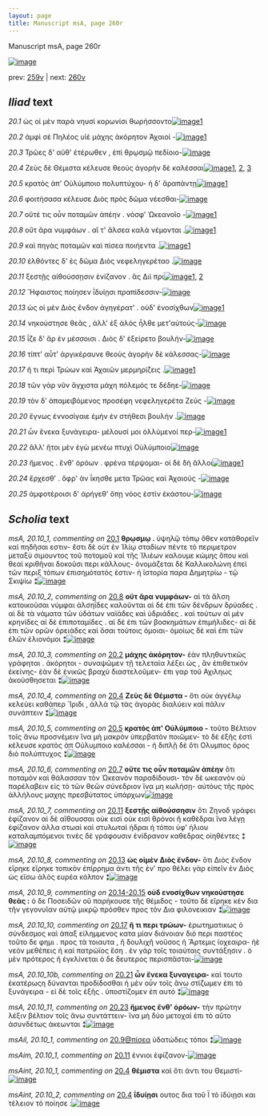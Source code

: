 ```yaml
---
layout: page
title: Manuscript msA, page 260r
---
```


Manuscript msA, page 260r

[![image](http://www.homermultitext.org/iipsrv?OBJ=IIP,1.0&FIF=/project/homer/pyramidal/deepzoom/hmt/vaimg/2017a/VA260RN_0431.tif&WID=100&CVT=JPEG)](http://www.homermultitext.org/ict2/?urn=urn:cite2:hmt:vaimg.2017a:VA260RN_0431)

prev:  [259v](../259v) | next:  [260v](../260v)

## *Iliad* text

*20.1* <a id="20.1"/> ὡς οἱ μὲν παρὰ νηυσὶ κορωνίσι θωρήσσοντο[![image](http://www.homermultitext.org/iipsrv?OBJ=IIP,1.0&FIF=/project/homer/pyramidal/deepzoom/hmt/vaimg/2017a/VA260RN_0431.tif&RGN=0.1057,0.1761,0.4963,0.06625&WID=1000&CVT=JPEG)](http://www.homermultitext.org/ict2/?urn=urn:cite2:hmt:vaimg.2017a:VA260RN_0431@0.1057,0.1761,0.4963,0.06625)[1](#msA_20.10_1)

*20.2* <a id="20.2"/> ἀμφὶ σὲ Πηλέος υἱὲ μάχης ἀκόρητον Ἀχαιοί -[![image](http://www.homermultitext.org/iipsrv?OBJ=IIP,1.0&FIF=/project/homer/pyramidal/deepzoom/hmt/vaimg/2017a/VA260RN_0431.tif&RGN=0.1971,0.2144,0.3981,0.02573&WID=1000&CVT=JPEG)](http://www.homermultitext.org/ict2/?urn=urn:cite2:hmt:vaimg.2017a:VA260RN_0431@0.1971,0.2144,0.3981,0.02573)[1](#msA_20.10_3)

*20.3* <a id="20.3"/> Τρῶες δ' αῦθ' ἑτέρωθεν , ἐπὶ θρῳσμῷ πεδίοιο-[![image](http://www.homermultitext.org/iipsrv?OBJ=IIP,1.0&FIF=/project/homer/pyramidal/deepzoom/hmt/vaimg/2017a/VA260RN_0431.tif&RGN=0.1988,0.2385,0.4088,0.02089&WID=1000&CVT=JPEG)](http://www.homermultitext.org/ict2/?urn=urn:cite2:hmt:vaimg.2017a:VA260RN_0431@0.1988,0.2385,0.4088,0.02089)

*20.4* <a id="20.4"/> Ζεὺς δὲ Θέμιστα κέλευσε θεοὺς ἀγορὴν δὲ καλέσσαι[![image](http://www.homermultitext.org/iipsrv?OBJ=IIP,1.0&FIF=/project/homer/pyramidal/deepzoom/hmt/vaimg/2017a/VA260RN_0431.tif&RGN=0.2028,0.2552,0.4145,0.02752&WID=1000&CVT=JPEG)](http://www.homermultitext.org/ict2/?urn=urn:cite2:hmt:vaimg.2017a:VA260RN_0431@0.2028,0.2552,0.4145,0.02752)[1](#msAint_20.10_1), [2](#msAint_20.10_2), [3](#msA_20.10_4)

*20.5* <a id="20.5"/> κρατὸς ἀπ' Οὐλύμποιο πολυπτύχου- ἡ δ' ἄραπάντῃ[![image](http://www.homermultitext.org/iipsrv?OBJ=IIP,1.0&FIF=/project/homer/pyramidal/deepzoom/hmt/vaimg/2017a/VA260RN_0431.tif&RGN=0.1990,0.2733,0.4145,0.02752&WID=1000&CVT=JPEG)](http://www.homermultitext.org/ict2/?urn=urn:cite2:hmt:vaimg.2017a:VA260RN_0431@0.1990,0.2733,0.4145,0.02752)[1](#msA_20.10_5)

*20.6* <a id="20.6"/> φοιτήσασα κέλευσε Διὸς πρὸς δῶμα νέεσθαι-[![image](http://www.homermultitext.org/iipsrv?OBJ=IIP,1.0&FIF=/project/homer/pyramidal/deepzoom/hmt/vaimg/2017a/VA260RN_0431.tif&RGN=0.1973,0.2935,0.3791,0.0242&WID=1000&CVT=JPEG)](http://www.homermultitext.org/ict2/?urn=urn:cite2:hmt:vaimg.2017a:VA260RN_0431@0.1973,0.2935,0.3791,0.0242)

*20.7* <a id="20.7"/> οὔτέ τις οὖν ποταμῶν ἀπέην . νόσφ' Ὠκεανοῖο -[![image](http://www.homermultitext.org/iipsrv?OBJ=IIP,1.0&FIF=/project/homer/pyramidal/deepzoom/hmt/vaimg/2017a/VA260RN_0431.tif&RGN=0.1980,0.3115,0.3791,0.02420&WID=1000&CVT=JPEG)](http://www.homermultitext.org/ict2/?urn=urn:cite2:hmt:vaimg.2017a:VA260RN_0431@0.1980,0.3115,0.3791,0.02420)[1](#msA_20.10_6)

*20.8* <a id="20.8"/> οὔτ ἄρα νυμφάων . αἵ τ' ἄλσεα καλὰ νέμονται .[![image](http://www.homermultitext.org/iipsrv?OBJ=IIP,1.0&FIF=/project/homer/pyramidal/deepzoom/hmt/vaimg/2017a/VA260RN_0431.tif&RGN=0.1968,0.3302,0.3791,0.02420&WID=1000&CVT=JPEG)](http://www.homermultitext.org/ict2/?urn=urn:cite2:hmt:vaimg.2017a:VA260RN_0431@0.1968,0.3302,0.3791,0.02420)[1](#msA_20.10_2)

*20.9* <a id="20.9"/> καὶ πηγὰς ποταμῶν καὶ πίσεα ποιήεντα .[![image](http://www.homermultitext.org/iipsrv?OBJ=IIP,1.0&FIF=/project/homer/pyramidal/deepzoom/hmt/vaimg/2017a/VA260RN_0431.tif&RGN=0.1947,0.3508,0.3791,0.02420&WID=1000&CVT=JPEG)](http://www.homermultitext.org/ict2/?urn=urn:cite2:hmt:vaimg.2017a:VA260RN_0431@0.1947,0.3508,0.3791,0.02420)[1](#msAil_20.10_1)

*20.10* <a id="20.10"/> ἐλθόντες δ' ἐς δῶμα Διὸς νεφεληγερέταο .[![image](http://www.homermultitext.org/iipsrv?OBJ=IIP,1.0&FIF=/project/homer/pyramidal/deepzoom/hmt/vaimg/2017a/VA260RN_0431.tif&RGN=0.1947,0.3714,0.3791,0.02420&WID=1000&CVT=JPEG)](http://www.homermultitext.org/ict2/?urn=urn:cite2:hmt:vaimg.2017a:VA260RN_0431@0.1947,0.3714,0.3791,0.02420)

*20.11* <a id="20.11"/> ξεστῇς αἰθούσσῃσιν ἐνίζανον . ἃς Διὶ πρι[![image](http://www.homermultitext.org/iipsrv?OBJ=IIP,1.0&FIF=/project/homer/pyramidal/deepzoom/hmt/vaimg/2017a/VA260RN_0431.tif&RGN=0.1907,0.3895,0.3791,0.02420&WID=1000&CVT=JPEG)](http://www.homermultitext.org/ict2/?urn=urn:cite2:hmt:vaimg.2017a:VA260RN_0431@0.1907,0.3895,0.3791,0.02420)[1](#msA_20.10_7), [2](#msAim_20.10_1)

*20.12* <a id="20.12"/> Ἥφαιστος ποίησεν ΐδυίῃσι πραπίδεσσιν-[![image](http://www.homermultitext.org/iipsrv?OBJ=IIP,1.0&FIF=/project/homer/pyramidal/deepzoom/hmt/vaimg/2017a/VA260RN_0431.tif&RGN=0.1934,0.4076,0.3631,0.02420&WID=1000&CVT=JPEG)](http://www.homermultitext.org/ict2/?urn=urn:cite2:hmt:vaimg.2017a:VA260RN_0431@0.1934,0.4076,0.3631,0.02420)

*20.13* <a id="20.13"/> ὡς οἱ μὲν Διὸς ἔνδον ἀγηγέρατ' . οὐδ' ἐνοσίχθων[![image](http://www.homermultitext.org/iipsrv?OBJ=IIP,1.0&FIF=/project/homer/pyramidal/deepzoom/hmt/vaimg/2017a/VA260RN_0431.tif&RGN=0.1960,0.4297,0.3825,0.02420&WID=1000&CVT=JPEG)](http://www.homermultitext.org/ict2/?urn=urn:cite2:hmt:vaimg.2017a:VA260RN_0431@0.1960,0.4297,0.3825,0.02420)[1](#msA_20.10_8)

*20.14* <a id="20.14"/> νηκούστησε θεᾶς , ἀλλ' ἐξ ἁλὸς ἦλθε μετ'αὐτούς-[![image](http://www.homermultitext.org/iipsrv?OBJ=IIP,1.0&FIF=/project/homer/pyramidal/deepzoom/hmt/vaimg/2017a/VA260RN_0431.tif&RGN=0.1988,0.4473,0.3825,0.02420&WID=1000&CVT=JPEG)](http://www.homermultitext.org/ict2/?urn=urn:cite2:hmt:vaimg.2017a:VA260RN_0431@0.1988,0.4473,0.3825,0.02420)

*20.15* <a id="20.15"/> ΐζε δ' ἄρ ἐν μέσσοισι . Διὸς δ' ἐξείρετο βουλήν-[![image](http://www.homermultitext.org/iipsrv?OBJ=IIP,1.0&FIF=/project/homer/pyramidal/deepzoom/hmt/vaimg/2017a/VA260RN_0431.tif&RGN=0.1890,0.4645,0.3884,0.02669&WID=1000&CVT=JPEG)](http://www.homermultitext.org/ict2/?urn=urn:cite2:hmt:vaimg.2017a:VA260RN_0431@0.1890,0.4645,0.3884,0.02669)

*20.16* <a id="20.16"/> τίπτ' αὖτ' ἀργικέραυνε θεοὺς ἀγορὴν δὲ κάλεσσας-[![image](http://www.homermultitext.org/iipsrv?OBJ=IIP,1.0&FIF=/project/homer/pyramidal/deepzoom/hmt/vaimg/2017a/VA260RN_0431.tif&RGN=0.1864,0.4834,0.4204,0.02905&WID=1000&CVT=JPEG)](http://www.homermultitext.org/ict2/?urn=urn:cite2:hmt:vaimg.2017a:VA260RN_0431@0.1864,0.4834,0.4204,0.02905)

*20.17* <a id="20.17"/> ῆ τι περὶ Τρώων καὶ Ἀχαιῶν μερμηρίζεις .[![image](http://www.homermultitext.org/iipsrv?OBJ=IIP,1.0&FIF=/project/homer/pyramidal/deepzoom/hmt/vaimg/2017a/VA260RN_0431.tif&RGN=0.1887,0.5026,0.3874,0.02974&WID=1000&CVT=JPEG)](http://www.homermultitext.org/ict2/?urn=urn:cite2:hmt:vaimg.2017a:VA260RN_0431@0.1887,0.5026,0.3874,0.02974)[1](#msA_20.10_10)

*20.18* <a id="20.18"/> τῶν γὰρ νῦν ἄγχιστα μάχη πόλεμός τε δέδηε-[![image](http://www.homermultitext.org/iipsrv?OBJ=IIP,1.0&FIF=/project/homer/pyramidal/deepzoom/hmt/vaimg/2017a/VA260RN_0431.tif&RGN=0.1820,0.5219,0.4160,0.02642&WID=1000&CVT=JPEG)](http://www.homermultitext.org/ict2/?urn=urn:cite2:hmt:vaimg.2017a:VA260RN_0431@0.1820,0.5219,0.4160,0.02642)

*20.19* <a id="20.19"/> τὸν δ' ἀπαμειβόμενος προσέφη νεφεληγερέτα Ζεύς -[![image](http://www.homermultitext.org/iipsrv?OBJ=IIP,1.0&FIF=/project/homer/pyramidal/deepzoom/hmt/vaimg/2017a/VA260RN_0431.tif&RGN=0.1859,0.5434,0.4468,0.02974&WID=1000&CVT=JPEG)](http://www.homermultitext.org/ict2/?urn=urn:cite2:hmt:vaimg.2017a:VA260RN_0431@0.1859,0.5434,0.4468,0.02974)

*20.20* <a id="20.20"/> ἔγνως ἐννοσίγαιε ἐμὴν ἐν στήθεσι βουλὴν .[![image](http://www.homermultitext.org/iipsrv?OBJ=IIP,1.0&FIF=/project/homer/pyramidal/deepzoom/hmt/vaimg/2017a/VA260RN_0431.tif&RGN=0.1726,0.5588,0.4468,0.02974&WID=1000&CVT=JPEG)](http://www.homermultitext.org/ict2/?urn=urn:cite2:hmt:vaimg.2017a:VA260RN_0431@0.1726,0.5588,0.4468,0.02974)

*20.21* <a id="20.21"/> ὧν ἕνεκα ξυνάγειρα- μέλουσί μοι ὀλλύμενοί περ-[![image](http://www.homermultitext.org/iipsrv?OBJ=IIP,1.0&FIF=/project/homer/pyramidal/deepzoom/hmt/vaimg/2017a/VA260RN_0431.tif&RGN=0.1759,0.5826,0.4482,0.02310&WID=1000&CVT=JPEG)](http://www.homermultitext.org/ict2/?urn=urn:cite2:hmt:vaimg.2017a:VA260RN_0431@0.1759,0.5826,0.4482,0.02310)[1](#msA_20.10_10b)

*20.22* <a id="20.22"/> ἂλλ' ἤτοι μὲν ἐγὼ μενέω πτυχὶ Οὐλύμποιο[![image](http://www.homermultitext.org/iipsrv?OBJ=IIP,1.0&FIF=/project/homer/pyramidal/deepzoom/hmt/vaimg/2017a/VA260RN_0431.tif&RGN=0.1746,0.6007,0.4482,0.02310&WID=1000&CVT=JPEG)](http://www.homermultitext.org/ict2/?urn=urn:cite2:hmt:vaimg.2017a:VA260RN_0431@0.1746,0.6007,0.4482,0.02310)

*20.23* <a id="20.23"/> ἥμενος . ἔνθ' ὁρόων . φρένα τέρψομαι- οἱ δὲ δὴ ἄλλοι[![image](http://www.homermultitext.org/iipsrv?OBJ=IIP,1.0&FIF=/project/homer/pyramidal/deepzoom/hmt/vaimg/2017a/VA260RN_0431.tif&RGN=0.1787,0.6209,0.4482,0.02310&WID=1000&CVT=JPEG)](http://www.homermultitext.org/ict2/?urn=urn:cite2:hmt:vaimg.2017a:VA260RN_0431@0.1787,0.6209,0.4482,0.02310)[1](#msA_20.10_11)

*20.24* <a id="20.24"/> ἔρχεσθ' . ὄφρ' ὰν ΐκησθε μετα Τρῶας καὶ Ἀχαιούς -[![image](http://www.homermultitext.org/iipsrv?OBJ=IIP,1.0&FIF=/project/homer/pyramidal/deepzoom/hmt/vaimg/2017a/VA260RN_0431.tif&RGN=0.1759,0.6409,0.4482,0.02310&WID=1000&CVT=JPEG)](http://www.homermultitext.org/ict2/?urn=urn:cite2:hmt:vaimg.2017a:VA260RN_0431@0.1759,0.6409,0.4482,0.02310)

*20.25* <a id="20.25"/> ἀμφοτέροισι δ' ἀρήγεθ' ὅπῃ νόος ἐστὶν ἑκάστου-[![image](http://www.homermultitext.org/iipsrv?OBJ=IIP,1.0&FIF=/project/homer/pyramidal/deepzoom/hmt/vaimg/2017a/VA260RN_0431.tif&RGN=0.1752,0.6591,0.4482,0.03071&WID=1000&CVT=JPEG)](http://www.homermultitext.org/ict2/?urn=urn:cite2:hmt:vaimg.2017a:VA260RN_0431@0.1752,0.6591,0.4482,0.03071)

## *Scholia* text

*msA, 20.10_1, commenting on* [20.1](#20.1)  <a id="msA_20.10_1"/> **θρῳσμῳ .** ὑψηλῷ τόπῳ ὅθεν κατὰθορεῖν καὶ πηδῆσαι εστιν- ἔστι δὲ οὑτ ἐν Ἰλίῳ σταδίων πέντε τὸ περιμετρον μεταξὺ σιμουντος τοῦ ποταμοῦ καὶ τῆς Ἰλιέων καλουμε κώμης ὅπου καὶ θεαί κριθῆναι δοκοῦσι περι κάλλους- ὀνομάζεται δὲ Καλλικολώνη ἐπεὶ τῶν περιξ τόπων ἐπισημότατός ἐστιν- ἡ ϊστορία παρα Δημητρίω - τῷ Σκιψίω ⁑[![image](http://www.homermultitext.org/iipsrv?OBJ=IIP,1.0&FIF=/project/homer/pyramidal/deepzoom/hmt/vaimg/2017a/VA260RN_0431.tif&RGN=0.1955,0.09903,0.6275,0.04108&WID=1000&CVT=JPEG)](http://www.homermultitext.org/ict2/?urn=urn:cite2:hmt:vaimg.2017a:VA260RN_0431@0.1955,0.09903,0.6275,0.04108)

*msA, 20.10_2, commenting on* [20.8](#20.8)  <a id="msA_20.10_2"/> **οὔτ ἂρα νυμφάων-** αἱ τὰ ἄλση κατοικοῦσαι νύμφαι ἀλσηΐδες καλοῦνται αὶ δὲ ἐπι τῶν δένδρων δρύαδες . αἱ δὲ τὰ νάματα τῶν ὑδάτων ναϊάδες καὶ ὑδριάδες . καὶ τούτων αἱ μὲν κρηνίδες αἱ δὲ ἐπιποταμίδες . αἱ δὲ ἐπι τῶν βοσκημάτων ἐπιμήλιδες- αἱ δὲ ἐπι τῶν ορῶν ὀρειάδες καὶ ὅσαι τούτοις ὁμοιαι- ὁμοίως δὲ καὶ ἐπι τῶν ἑλῶν ἐλιονόμοι ⁑[![image](http://www.homermultitext.org/iipsrv?OBJ=IIP,1.0&FIF=/project/homer/pyramidal/deepzoom/hmt/vaimg/2017a/VA260RN_0431.tif&RGN=0.1984,0.1250,0.6210,0.06459&WID=1000&CVT=JPEG)](http://www.homermultitext.org/ict2/?urn=urn:cite2:hmt:vaimg.2017a:VA260RN_0431@0.1984,0.1250,0.6210,0.06459)

*msA, 20.10_3, commenting on* [20.2](#20.2)  <a id="msA_20.10_3"/> **μάχης ἀκόρητον-** ἐὰν πληθυντικῶς γράφηται . ἀκόρητοι - συναψῶμεν τῇ τελεταία λέξει ὡς , ἂν ἐπιθετικὸν ἐκείνης- ἐὰν δὲ ἑνικῶς βραχὺ διαστελοῦμεν- ἐπι γαρ τοῦ Αχιληως ἀκούσθησεται ⁑[![image](http://www.homermultitext.org/iipsrv?OBJ=IIP,1.0&FIF=/project/homer/pyramidal/deepzoom/hmt/vaimg/2017a/VA260RN_0431.tif&RGN=0.6207,0.2019,0.2190,0.07040&WID=1000&CVT=JPEG)](http://www.homermultitext.org/ict2/?urn=urn:cite2:hmt:vaimg.2017a:VA260RN_0431@0.6207,0.2019,0.2190,0.07040)

*msA, 20.10_4, commenting on* [20.4](#20.4)  <a id="msA_20.10_4"/> **Ζεὺς δὲ Θέμιστα -** ὅτι οὐκ ἀγγέλῳ κελεύει καθάπερ Ἴριδι , ἀλλὰ τῷ τὰς ἀγορὰς διαλύειν καὶ πάλιν συνάπτειν ⁑[![image](http://www.homermultitext.org/iipsrv?OBJ=IIP,1.0&FIF=/project/homer/pyramidal/deepzoom/hmt/vaimg/2017a/VA260RN_0431.tif&RGN=0.6157,0.2643,0.1980,0.04011&WID=1000&CVT=JPEG)](http://www.homermultitext.org/ict2/?urn=urn:cite2:hmt:vaimg.2017a:VA260RN_0431@0.6157,0.2643,0.1980,0.04011)

*msA, 20.10_5, commenting on* [20.5](#20.5)  <a id="msA_20.10_5"/> **κρατὸς ἀπ' Οὐλύμποιο -** τοῦτο Βέλτιον τοῖς ἄνω προσνέμειν ἵνα μὴ μακρὸν ὑπερβατὸν ποιῶμεν- τὸ δὲ ἑξῆς ἐστὶ κέλευσε κρατὸς ἀπ Ούλυμποιο καλέσσαι - ἡ διπλῇ δὲ ὅτι Ολυμπος ὄρος διὸ πολύπτυχος ⁑[![image](http://www.homermultitext.org/iipsrv?OBJ=IIP,1.0&FIF=/project/homer/pyramidal/deepzoom/hmt/vaimg/2017a/VA260RN_0431.tif&RGN=0.6046,0.2967,0.2152,0.06598&WID=1000&CVT=JPEG)](http://www.homermultitext.org/ict2/?urn=urn:cite2:hmt:vaimg.2017a:VA260RN_0431@0.6046,0.2967,0.2152,0.06598)

*msA, 20.10_6, commenting on* [20.7](#20.7)  <a id="msA_20.10_6"/> **οὔτε τις οὖν ποταμῶν ἀπέην** ὅτι ποταμὸν καὶ θάλασσαν τὸν Ὠκεανὸν παραδίδουσι- τὸν δὲ ωκεανὸν οὐ παρέλαβειν εἰς τὸ τῶν θεῶν σύνεδριον ἵνα μη κωλήσῃ- αὐτὸυς τῆς πρὸς ἀλλήλους μαχης πρεσβύτατος ὑπάρχων[![image](http://www.homermultitext.org/iipsrv?OBJ=IIP,1.0&FIF=/project/homer/pyramidal/deepzoom/hmt/vaimg/2017a/VA260RN_0431.tif&RGN=0.6030,0.3611,0.2275,0.08409&WID=1000&CVT=JPEG)](http://www.homermultitext.org/ict2/?urn=urn:cite2:hmt:vaimg.2017a:VA260RN_0431@0.6030,0.3611,0.2275,0.08409)

*msA, 20.10_7, commenting on* [20.11](#20.11)  <a id="msA_20.10_7"/> **ξεστῇς αἰθούσσησιν** ὅτι Ζηνοδ γράφει ἐφίζανον αἱ δὲ αἴθουσσαι οὐκ εισὶ οὐκ εισὶ θρόνοι ἢ καθὲδραι ἵνα λέγῃ ἐφίζανον ἀλλα στωαὶ καὶ στυλωταὶ ήδραι ἠ τόποι ὑφ' ἡλιου καταλαμπόμενοι τινὲς δὲ γράφουσιν ἐνίδρανον καθεδρας οἰηθέντες ⁑[![image](http://www.homermultitext.org/iipsrv?OBJ=IIP,1.0&FIF=/project/homer/pyramidal/deepzoom/hmt/vaimg/2017a/VA260RN_0431.tif&RGN=0.6081,0.4376,0.2124,0.1036&WID=1000&CVT=JPEG)](http://www.homermultitext.org/ict2/?urn=urn:cite2:hmt:vaimg.2017a:VA260RN_0431@0.6081,0.4376,0.2124,0.1036)

*msA, 20.10_8, commenting on* [20.13](#20.13)  <a id="msA_20.10_8"/> **ὡς οὶμὲν Διὸς ἔνδον-** ὅτι Διὸς ἔνδον εἴρηκε εἴρηκε τοπικὸν ἐπίρρημα ἀντι τῆς ἑν' προ θέλει γὰρ εἰπεῖν ἐν Διὸς ὡς εἴσω ἁλὸς ευρέα κόλπον ⁑[![image](http://www.homermultitext.org/iipsrv?OBJ=IIP,1.0&FIF=/project/homer/pyramidal/deepzoom/hmt/vaimg/2017a/VA260RN_0431.tif&RGN=0.6277,0.5368,0.1817,0.07192&WID=1000&CVT=JPEG)](http://www.homermultitext.org/ict2/?urn=urn:cite2:hmt:vaimg.2017a:VA260RN_0431@0.6277,0.5368,0.1817,0.07192)

*msA, 20.10_9, commenting on* [20.14-20.15](#20.14-20.15)  <a id="msA_20.10_9"/> **οὐδ ενοσίχθων νηκούστησε θεὰς :** ὁ δε Ποσειδῶν οῦ παρήκουσε τῆς θέμιδος - τοῦτο δὲ εἴρηκε κὲν δια τῆν γεγονυῖαν αὐτῷ μικρῷ πρόσθεν προς τὸν Δια φιλονεικιαν ⁑[![image](http://www.homermultitext.org/iipsrv?OBJ=IIP,1.0&FIF=/project/homer/pyramidal/deepzoom/hmt/vaimg/2017a/VA260RN_0431.tif&RGN=0.6271,0.5929,0.1817,0.06777&WID=1000&CVT=JPEG)](http://www.homermultitext.org/ict2/?urn=urn:cite2:hmt:vaimg.2017a:VA260RN_0431@0.6271,0.5929,0.1817,0.06777)

*msA, 20.10_10, commenting on* [20.17](#20.17)  <a id="msA_20.10_10"/> **ῆ τι περι τρώων-** ἐρωτηματικως ὁ σύνδεσμος καὶ ἁπαξ εἰλημμενος κατα μίαν διάνοιαν διὸ περι παστέος τοῦτο δε φημι . προς τὰ τοιαυτα , ῆ δουλιχῆ νοῦσος ὴ Ἄρτεμις ἰοχεαιρα- ἠὲ νεὸν μεθέπεις ἠ καὶ πατρώϊος ἔση . ἐν γὰρ τοῖς τοιαύταις συντάξησιν . ὁ μὲν πρότερος ῆ ἐγκλίνεται ὁ δε δευτερος περισπᾶσται-[![image](http://www.homermultitext.org/iipsrv?OBJ=IIP,1.0&FIF=/project/homer/pyramidal/deepzoom/hmt/vaimg/2017a/VA260RN_0431.tif&RGN=0.1782,0.6562,0.6347,0.07275&WID=1000&CVT=JPEG)](http://www.homermultitext.org/ict2/?urn=urn:cite2:hmt:vaimg.2017a:VA260RN_0431@0.1782,0.6562,0.6347,0.07275)

*msA, 20.10_10b, commenting on* [20.21](#20.21)  <a id="msA_20.10_10b"/> **ὧν ἕνεκα ξυναγειρα-** καὶ τουτο ἑκατέρωςη δύνανται προδίδοσθαι ἠ μὲν οὖν τοῖς ἄνω στίζωμεν ἐπι τὸ ξυνάγειρα - εἰ δὲ τοῖς ἑξῆς . ὑποστίζομεν ἐπ αυτό ⁑[![image](http://www.homermultitext.org/iipsrv?OBJ=IIP,1.0&FIF=/project/homer/pyramidal/deepzoom/hmt/vaimg/2017a/VA260RN_0431.tif&RGN=0.1804,0.7120,0.6433,0.02725&WID=1000&CVT=JPEG)](http://www.homermultitext.org/ict2/?urn=urn:cite2:hmt:vaimg.2017a:VA260RN_0431@0.1804,0.7120,0.6433,0.02725)

*msA, 20.10_11, commenting on* [20.23](#20.23)  <a id="msA_20.10_11"/> **ἥμενος ἔνθ' ὁρόων-** τὴν πρώτην λέξιν βέλτιον τοῖς ἄνω συντάττειν- ἴνα μὴ δύο μετοχαὶ ἐπι τὸ αὒτο ἀσυνδέτως ἀκεωνται ⁑[![image](http://www.homermultitext.org/iipsrv?OBJ=IIP,1.0&FIF=/project/homer/pyramidal/deepzoom/hmt/vaimg/2017a/VA260RN_0431.tif&RGN=0.1826,0.7227,0.6446,0.03181&WID=1000&CVT=JPEG)](http://www.homermultitext.org/ict2/?urn=urn:cite2:hmt:vaimg.2017a:VA260RN_0431@0.1826,0.7227,0.6446,0.03181)

*msAil, 20.10_1, commenting on* [20.9@πίσεα](#20.9@πίσεα)  <a id="msAil_20.10_1"/> ὑδατώδεις τόποι ⁑[![image](http://www.homermultitext.org/iipsrv?OBJ=IIP,1.0&FIF=/project/homer/pyramidal/deepzoom/hmt/vaimg/2017a/VA260RN_0431.tif&RGN=0.4127,0.3466,0.08364,0.01245&WID=1000&CVT=JPEG)](http://www.homermultitext.org/ict2/?urn=urn:cite2:hmt:vaimg.2017a:VA260RN_0431@0.4127,0.3466,0.08364,0.01245)

*msAim, 20.10_1, commenting on* [20.11](#20.11)  <a id="msAim_20.10_1"/> έννιοι ἐφίζανον-[![image](http://www.homermultitext.org/iipsrv?OBJ=IIP,1.0&FIF=/project/homer/pyramidal/deepzoom/hmt/vaimg/2017a/VA260RN_0431.tif&RGN=0.5643,0.3942,0.04643,0.03167&WID=1000&CVT=JPEG)](http://www.homermultitext.org/ict2/?urn=urn:cite2:hmt:vaimg.2017a:VA260RN_0431@0.5643,0.3942,0.04643,0.03167)

*msAint, 20.10_1, commenting on* [20.4](#20.4)  <a id="msAint_20.10_1"/> **θέμιστα** καὶ ὅτι ἀντι του Θεμιστί-[![image](http://www.homermultitext.org/iipsrv?OBJ=IIP,1.0&FIF=/project/homer/pyramidal/deepzoom/hmt/vaimg/2017a/VA260RN_0431.tif&RGN=0.1179,0.2613,0.07940,0.02282&WID=1000&CVT=JPEG)](http://www.homermultitext.org/ict2/?urn=urn:cite2:hmt:vaimg.2017a:VA260RN_0431@0.1179,0.2613,0.07940,0.02282)

*msAint, 20.10_2, commenting on* [20.4](#20.4)  <a id="msAint_20.10_2"/> **ΐδυίῃσι** ουτος δια τοῦ Ϊ τὸ ἰδύιῃσι και τέλειον τὸ ποίησε :[![image](http://www.homermultitext.org/iipsrv?OBJ=IIP,1.0&FIF=/project/homer/pyramidal/deepzoom/hmt/vaimg/2017a/VA260RN_0431.tif&RGN=0.1214,0.4083,0.07424,0.02974&WID=1000&CVT=JPEG)](http://www.homermultitext.org/ict2/?urn=urn:cite2:hmt:vaimg.2017a:VA260RN_0431@0.1214,0.4083,0.07424,0.02974)